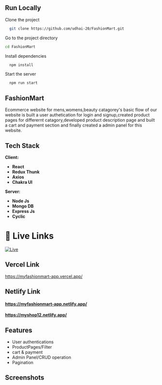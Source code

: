
## Run Locally

Clone the project

```bash
  git clone https://github.com/udhai-20/FashionMart.git
```

Go to the project directory

```bash
cd FashionMart

```

Install dependencies

```bash
  npm install
```

Start the server

```bash
  npm run start
```

## FashionMart

Ecommerce website for mens,womens,beauty catagorey's basic flow of our website is built a user authetication for login and signup,created product pages for differernt catagory,developed product description page and built
a cart and payment section and finally created a admin panel for this website.


## Tech Stack

**Client:** 

- **React**
- **Redux Thunk**
- **Axios**
- **Chakra UI**

**Server:**

- **Node Js**
- **Mongo DB**
- **Express Js**
- **Cyclic**

# 🔗 Live Links
[![Live](https://img.shields.io/badge/FashionMart-000?style=for-the-badge&logo=ko-fi&logoColor=white)](https://modesense-udhai-20.vercel.app/)

## Vercel Link
https://myfashionmart-app.vercel.app/

## Netlify Link
#### https://myfashionmart-app.netlify.app/
#### https://myshop12.netlify.app/

## Features

- User authentications
- ProductPages/Filter
- cart & payment
- Admin Panel/CRUD operation
- Pagination

## Screenshots
<!-- <h4>1.Home page</h4>

![App Screenshot](https://miro.medium.com/max/1400/1*28frQPPiwTzSioTpA63u_Q.webp)

<h4>2.Login Page</h4>

![App Screenshot](https://miro.medium.com/max/1400/1*z_M9x7mxdAm9at04jWe-CQ.webp)

<h4>3.InternShips/Jobs Page</h4>

![App Screenshot](https://miro.medium.com/max/1400/1*cqB5M6yD3k9AFEi5ATFxZw.webp)

<h4>4.Course Page</h4>

![App Screenshot](https://miro.medium.com/max/1400/1*kN6EXzfYUF2shgnUVMMeWA.webp)

<h4>5.Cart Page</h4>


![App Screenshot](https://miro.medium.com/max/1400/1*0tJctCJFNS8CaColsgVl3g.webp)

